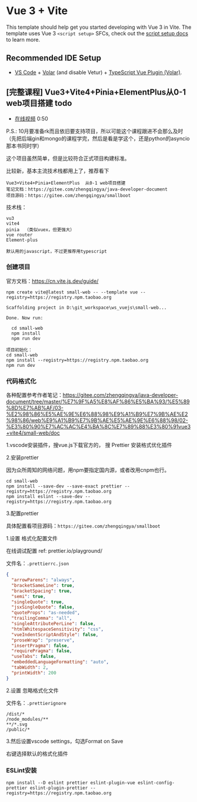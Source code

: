 # Vue 3 + Vite

This template should help get you started developing with Vue 3 in Vite. The template uses Vue 3 `<script setup>` SFCs, check out the [script setup docs](https://v3.vuejs.org/api/sfc-script-setup.html#sfc-script-setup) to learn more.

## Recommended IDE Setup

- [VS Code](https://code.visualstudio.com/) + [Volar](https://marketplace.visualstudio.com/items?itemName=Vue.volar) (and disable Vetur) + [TypeScript Vue Plugin (Volar)](https://marketplace.visualstudio.com/items?itemName=Vue.vscode-typescript-vue-plugin).

## [完整课程] Vue3+Vite4+Pinia+ElementPlus从0-1 web项目搭建 todo

- [在线视频](https://www.bilibili.com/video/BV1Hz4y1j7Mw/?p=6) 0:50

P.S.: 10月要准备rk而且依旧要支持项目，所以可能这个课程跟进不会那么及时（先把后端gin和mongo的课程学完，然后是看是学这个，还是python的asyncio那本书同时学）

这个项目虽然简单，但是比较符合正式项目构建标准。

比较新，基本主流技术栈都用上了，推荐看下

```
Vue3+Vite4+Pinia+ElementPlus  从0-1 web项目搭建
笔记文档：https://gitee.com/zhengqingya/java-developer-document
项目源码：https://gitee.com/zhengqingya/smallboot
```

技术栈：

```
vu3
vite4
pinia  （类似vuex，但更强大）
vue router
Element-plus

默认用的javascript，不过更推荐用typescript
```

### 创建项目

官方文档：https://cn.vite.js.dev/guide/

```shell
npm create vite@latest small-web -- --template vue --registry=https://registry.npm.taobao.org

Scaffolding project in D:\git_workspace\ws_vuejs\small-web...

Done. Now run:

  cd small-web
  npm install
  npm run dev
```

```shell
项目初始化：
cd small-web
npm install --registry=https://registry.npm.taobao.org
npm run dev
```

### 代码格式化

各种配置参考作者笔记：https://gitee.com/zhengqingya/java-developer-document/tree/master/%E7%9F%A5%E8%AF%86%E5%BA%93/%E5%89%8D%E7%AB%AF/03-%E2%98%86%E5%AE%9E%E6%88%98%E9%A1%B9%E7%9B%AE%E2%98%86/web%E9%A1%B9%E7%9B%AE%E5%AE%9E%E6%88%98/02-%E3%80%90%E7%AC%AC%E4%BA%8C%E7%89%88%E3%80%91vue3+vite4/small-web/doc

1.vscode安装插件，搜vue.js下载官方的， 搜 Prettier 安装格式优化插件

2.安装prettier

因为众所周知的网络问题，用npm要指定国内源，或者改用cnpm也行。

```shell
cd small-web
npm install --save-dev --save-exact prettier --registry=https://registry.npm.taobao.org
npm install eslint --save-dev --registry=https://registry.npm.taobao.org
```

3.配置prettier

具体配置看项目源码：`https://gitee.com/zhengqingya/smallboot`

1.设置 格式化配置文件

在线调试配置 ref: prettier.io/playground/

文件名：`.prettierrc.json`

```json
{
  "arrowParens": "always",
  "bracketSameLine": true,
  "bracketSpacing": true,
  "semi": true,
  "singleQuote": true,
  "jsxSingleQuote": false,
  "quoteProps": "as-needed",
  "trailingComma": "all",
  "singleAttributePerLine": false,
  "htmlWhitespaceSensitivity": "css",
  "vueIndentScriptAndStyle": false,
  "proseWrap": "preserve",
  "insertPragma": false,
  "requirePragma": false,
  "useTabs": false,
  "embeddedLanguageFormatting": "auto",
  "tabWidth": 2,
  "printWidth": 200
}
```

2.设置 忽略格式化文件

文件名：`.prettierignore`

```
/dist/*
/node_modules/**
**/*.svg
/public/*
```

3.然后设置vscode settings，勾选Format on Save

右键选择默认的格式化插件

### ESLint安装

```
npm install --D eslint prettier eslint-plugin-vue eslint-config-prettier eslint-plugin-prettier --registry=https://registry.npm.taobao.org
```

